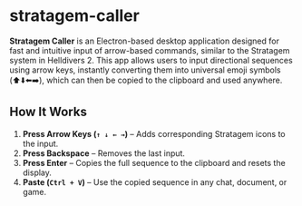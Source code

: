 # stratagem-caller
**Stratagem Caller** is an Electron-based desktop application designed for fast and intuitive input of arrow-based commands, similar to the Stratagem system in Helldivers 2. This app allows users to input directional sequences using arrow keys, instantly converting them into universal emoji symbols (⬆️⬇️⬅️➡️), which can then be copied to the clipboard and used anywhere.

## How It Works

1. **Press Arrow Keys (`↑ ↓ ← →`)** – Adds corresponding Stratagem icons to the input.
2. **Press Backspace** – Removes the last input.
3. **Press Enter** – Copies the full sequence to the clipboard and resets the display.
4. **Paste (`Ctrl + V`)** – Use the copied sequence in any chat, document, or game.
